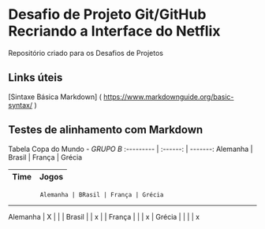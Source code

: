 # Desafio de Projeto Git/GitHub Recriando a Interface do Netflix

Repositório criado para os Desafios de Projetos

## Links úteis 
[Sintaxe Básica Markdown] ( https://www.markdownguide.org/basic-syntax/ )



## Testes de alinhamento com Markdown

Tabela Copa do Mundo - *GRUPO B*
:--------- | :------: | -------:
Alemanha | Brasil | França | Grécia

Time   | Jogos
------ | ------

             Alemanha | BRasil | França | Grécia   
--------------------------------------------------
Alemanha |      X     |        |        |
Brasil   |            |    x   |        |
França   |            |        |   x    |
Grécia   |            |        |        |    x
